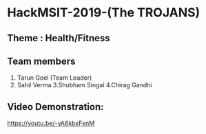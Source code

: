 # HackMSIT-2019-(The TROJANS)

## Theme : Health/Fitness
## Team members
1. Tarun Goel (Team Leader)
2. Sahil Verma
3.Shubham Singal
4.Chirag Gandhi

## Video Demonstration:

https://youtu.be/-yA6kbxFxnM
